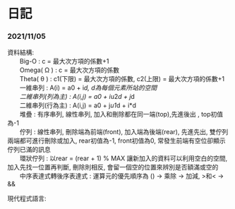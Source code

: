 # 日記

### 2021/11/05

資料結構: <br> 
　　Big-O : c = 最大次方項的係數+1 <br> 
　　Omega( Ω ) : c = 最大次方項的係數 <br> 
　　Theta( θ ) : c1(下限) = 最大次方項的係數, c2(上限) = 最大次方項的係數+1 <br> 
　　一維串列 : A(i) = a0 + i*d, d為每個元素所站的空間 <br> 
　　二維串列(列為主) :  A(i,j) = a0 + i*u2*d + j*d <br>
　　二維串列(行為主) :  A(i,j) = a0 + j*u1*d + i*d <br>
　　堆疊 : 有序串列, 線性串列, 加入和刪除都在同一端(top),先進後出 , top初值為-1 <br>
　　佇列 : 線性串列, 刪除端為前端(front), 加入端為後端(rear), 先進先出, 雙佇列兩端都可進行刪除或加入, rear初值為-1, front初值為0, 常發生前端有空位卻顯示佇列已滿的訊息 <br>
　　環狀佇列 : 以rear = (rear + 1) % MAX 讓新加入的資料可以利用空白的空間, 加入先找一位置再判斷, 刪除則相反, 會留一個空的位置來辨別是否額滿或空的 <br>
　　中序表達式轉後序表達式 : 運算元的優先順序為 () -> 乘除 -> 加減, >和< -> && <br>

現代程式語言: <br>


